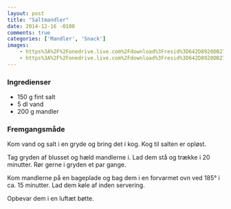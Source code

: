 ```yaml
---
layout: post
title: "Saltmandler"
date: 2014-12-16 -0100
comments: true
categories: ['Mandler', 'Snack']
images:
    - https%3A%2F%2Fonedrive.live.com%2Fdownload%3Fresid%3D642D8920DB2784EE!167220
    - https%3A%2F%2Fonedrive.live.com%2Fdownload%3Fresid%3D642D8920DB2784EE!167221
---
```

### Ingredienser
-   150 g fint salt
-   5 dl vand
-   200 g mandler

### Fremgangsmåde
Kom vand og salt i en gryde og bring det i kog. Kog til salten er opløst.

Tag gryden af blusset og hæld mandlerne i. Lad dem stå og trække i 20 minutter. Rør gerne i gryden et par gange.

Kom mandlerne på en bageplade og bag dem i en forvarmet ovn ved 185&deg; i ca. 15 minutter. Lad dem køle af inden servering.

Opbevar dem i en luftæt bøtte.